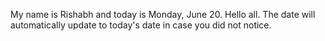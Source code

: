 My name is Rishabh and today is Monday, June 20. Hello all. The date will automatically update to today's date in case you did not notice.
